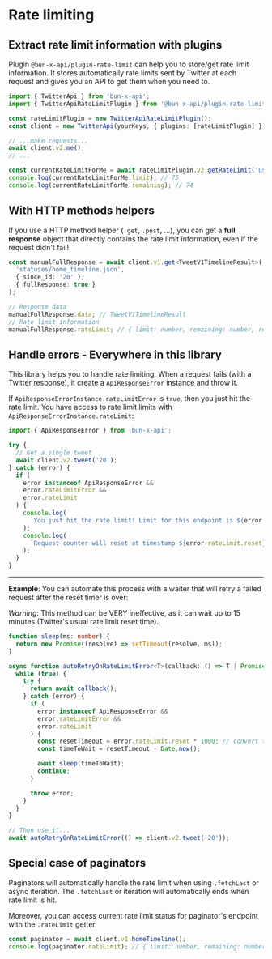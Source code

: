 # Rate limiting

## Extract rate limit information with plugins

Plugin `@bun-x-api/plugin-rate-limit` can help you to store/get rate limit information.
It stores automatically rate limits sent by Twitter at each request and gives you an API to get them when you need to.

```ts
import { TwitterApi } from 'bun-x-api';
import { TwitterApiRateLimitPlugin } from '@bun-x-api/plugin-rate-limit';

const rateLimitPlugin = new TwitterApiRateLimitPlugin();
const client = new TwitterApi(yourKeys, { plugins: [rateLimitPlugin] });

// ...make requests...
await client.v2.me();
// ...

const currentRateLimitForMe = await rateLimitPlugin.v2.getRateLimit('users/me');
console.log(currentRateLimitForMe.limit); // 75
console.log(currentRateLimitForMe.remaining); // 74
```

## With HTTP methods helpers

If you use a HTTP method helper (`.get`, `.post`, ...), you can get a **full response** object that directly contains the rate limit information,
even if the request didn't fail!

```ts
const manualFullResponse = await client.v1.get<TweetV1TimelineResult>(
  'statuses/home_timeline.json',
  { since_id: '20' },
  { fullResponse: true }
);

// Response data
manualFullResponse.data; // TweetV1TimelineResult
// Rate limit information
manualFullResponse.rateLimit; // { limit: number, remaining: number, reset: number }
```

## Handle errors - Everywhere in this library

This library helps you to handle rate limiting.
When a request fails (with a Twitter response), it create a `ApiResponseError` instance and throw it.

If `ApiResponseErrorInstance.rateLimitError` is `true`, then you just hit the rate limit.
You have access to rate limit limits with `ApiResponseErrorInstance.rateLimit`:

```ts
import { ApiResponseError } from 'bun-x-api';

try {
  // Get a single tweet
  await client.v2.tweet('20');
} catch (error) {
  if (
    error instanceof ApiResponseError &&
    error.rateLimitError &&
    error.rateLimit
  ) {
    console.log(
      `You just hit the rate limit! Limit for this endpoint is ${error.rateLimit.limit} requests!`
    );
    console.log(
      `Request counter will reset at timestamp ${error.rateLimit.reset}.`
    );
  }
}
```

---

**Example**: You can automate this process with a waiter that will retry a failed request after the reset timer is over:

_Warning_: This method can be VERY ineffective, as it can wait up to 15 minutes (Twitter's usual rate limit reset time).

```ts
function sleep(ms: number) {
  return new Promise((resolve) => setTimeout(resolve, ms));
}

async function autoRetryOnRateLimitError<T>(callback: () => T | Promise<T>) {
  while (true) {
    try {
      return await callback();
    } catch (error) {
      if (
        error instanceof ApiResponseError &&
        error.rateLimitError &&
        error.rateLimit
      ) {
        const resetTimeout = error.rateLimit.reset * 1000; // convert to ms time instead of seconds time
        const timeToWait = resetTimeout - Date.now();

        await sleep(timeToWait);
        continue;
      }

      throw error;
    }
  }
}

// Then use it...
await autoRetryOnRateLimitError(() => client.v2.tweet('20'));
```

## Special case of paginators

Paginators will automatically handle the rate limit when using `.fetchLast` or async iteration.
The `.fetchLast` or iteration will automatically ends when rate limit is hit.

Moreover, you can access current rate limit status for paginator's endpoint with the `.rateLimit` getter.

```ts
const paginator = await client.v1.homeTimeline();
console.log(paginator.rateLimit); // { limit: number, remaining: number, reset: number }
```
